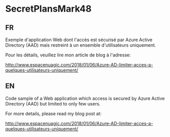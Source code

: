 # SecretPlansMark48

## FR
Exemple d'application Web dont l'accès est sécurisé par Azure Active Directory (AAD) mais restreint à un ensemble d'utilisateurs uniquement.

Pour les détails, veuillez lire mon article de blog à l'adresse:

http://www.espacenuagic.com/2018/01/06/Azure-AD-limiter-acces-a-quelques-utilisateurs-uniquement/

## EN
Code sample of a Web application which access is secured by Azure Active Directory (AAD) but limited to only few users.  

For more details, please read my blog post at:

http://www.espacenuagic.com/2018/01/06/Azure-AD-limiter-acces-a-quelques-utilisateurs-uniquement/
